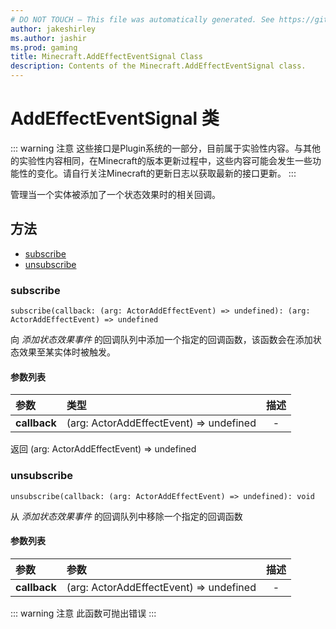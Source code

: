 ```yaml
---
# DO NOT TOUCH — This file was automatically generated. See https://github.com/Mojang/MinecraftScriptingApiDocsGenerator to modify descriptions, examples, etc.
author: jakeshirley
ms.author: jashir
ms.prod: gaming
title: Minecraft.AddEffectEventSignal Class
description: Contents of the Minecraft.AddEffectEventSignal class.
---
```

# AddEffectEventSignal 类
::: warning 注意
这些接口是Plugin系统的一部分，目前属于实验性内容。与其他的实验性内容相同，在Minecraft的版本更新过程中，这些内容可能会发生一些功能性的变化。请自行关注Minecraft的更新日志以获取最新的接口更新。 
:::
<!--Manages callbacks that are connected to when an effect is added to an entity.-->
管理当一个实体被添加了一个状态效果时的相关回调。

## 方法
- [subscribe](#subscribe)
- [unsubscribe](#unsubscribe)
  
### **subscribe**
`
subscribe(callback: (arg: ActorAddEffectEvent) => undefined): (arg: ActorAddEffectEvent) => undefined
`

<!--Adds a callback that will be called when an effect is added to an entity.-->
向 _添加状态效果事件_ 的回调队列中添加一个指定的回调函数，该函数会在添加状态效果至某实体时被触发。
#### 参数列表
| 参数 | 类型 | 描述 |
| :--- | :--- | :---: |
| **callback** | (arg: ActorAddEffectEvent) => undefined | - |

返回 (arg: ActorAddEffectEvent) => undefined


### **unsubscribe**
`
unsubscribe(callback: (arg: ActorAddEffectEvent) => undefined): void
`

从 _添加状态效果事件_ 的回调队列中移除一个指定的回调函数
#### 参数列表
| 参数 | 参数 | 描述 |
| :--- | :--- | :---: |
| **callback** | (arg: ActorAddEffectEvent) => undefined | - |


::: warning 注意
此函数可抛出错误
:::

